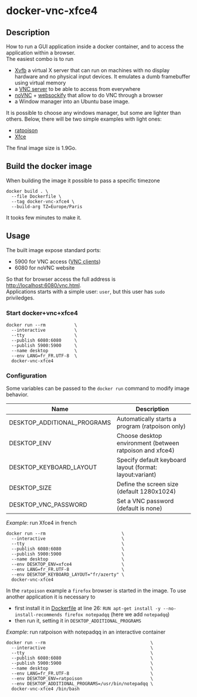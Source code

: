 # docker-vnc-xfce4

## Description

How to run a GUI application inside a docker container, and to access the application within a browser.  
The easiest combo is to run 
- [Xvfb](https://www.x.org/releases/X11R7.6/doc/man/man1/Xvfb.1.xhtml) a virtual X server that can run on machines with no display hardware and no physical input devices. It emulates a dumb framebuffer using virtual memory
- a [VNC server](https://github.com/LibVNC/x11vnc) to be able to access from everywhere
- [noVNC](https://github.com/novnc/noVNC) + [websockify](https://github.com/novnc/websockify) that allow to do VNC through a browser
- a Window manager
into an Ubuntu base image.

It is possible to choose any windows manager, but some are lighter than others. Below, there will be two simple examples with light ones:
- [ratpoison](http://www.nongnu.org/ratpoison/)
- [Xfce](https://www.xfce.org/)

The final image size is 1.9Go.

## Build the docker image

When building the image it possible to pass a specific timezone

    docker build . \
      --file Dockerfile \
      --tag docker-vnc-xfce4 \
      --build-arg TZ=Europe/Paris

It tooks few minutes to make it.

## Usage

The built image expose standard ports:
- 5900 for VNC access ([VNC clients](https://www.realvnc.com/en/connect/download/viewer/))
- 6080 for noVNC website

So that for browser access the full address is [http://localhost:6080/vnc.html](http://localhost:6080/vnc.html).  
Applications starts with a simple user: `user`, but this user has `sudo` priviledges.  

### Start docker+vnc+xfce4

    docker run --rm           \
      --interactive           \
      --tty                   \
      --publish 6080:6080     \
      --publish 5900:5900     \
      --name desktop          \
      --env LANG=fr_FR.UTF-8  \
      docker-vnc-xfce4

### Configuration

Some variables can be passed to the `docker run` command to modify image behavior.

| Name                         | Description                                              |
| ---------------------------- | ---------------------------------------------------------|
| DESKTOP_ADDITIONAL_PROGRAMS  | Automatically starts a program (ratpoison only)          |
| DESKTOP_ENV                  | Choose desktop environment (between ratpoison and xfce4) |
| DESKTOP_KEYBOARD_LAYOUT      | Specify default keyboard layout (format: layout:variant) |
| DESKTOP_SIZE                 | Define the screen size (default 1280x1024)               |
| DESKTOP_VNC_PASSWORD         | Set a VNC password (default is none)                     |

_Example_: run Xfce4 in french

    docker run --rm                             \
      --interactive                             \
      --tty                                     \
      --publish 6080:6080                       \
      --publish 5900:5900                       \
      --name desktop                            \
      --env DESKTOP_ENV=xfce4                   \
      --env LANG=fr_FR.UTF-8                    \
      --env DESKTOP_KEYBOARD_LAYOUT="fr/azerty" \
      docker-vnc-xfce4

In the `ratpoison` example a `firefox` browser is started in the image. To use another application it is necessary to

- first install it in [Dockerfile](Dockerfile) at line 26: `RUN	apt-get install -y --no-install-recommends firefox notepadqq` (here we add `notepadqq`)
- then run it, setting it in `DESKTOP_ADDITIONAL_PROGRAMS`

_Example_: run ratpoison with notepadqq in an interactive container

    docker run --rm                                        \
      --interactive                                        \
      --tty                                                \
      --publish 6080:6080                                  \
      --publish 5900:5900                                  \
      --name desktop                                       \
      --env LANG=fr_FR.UTF-8                               \
      --env DESKTOP_ENV=ratpoison                          \
      --env DESKTOP_ADDITIONAL_PROGRAMS=/usr/bin/notepadqq \
      docker-vnc-xfce4 /bin/bash